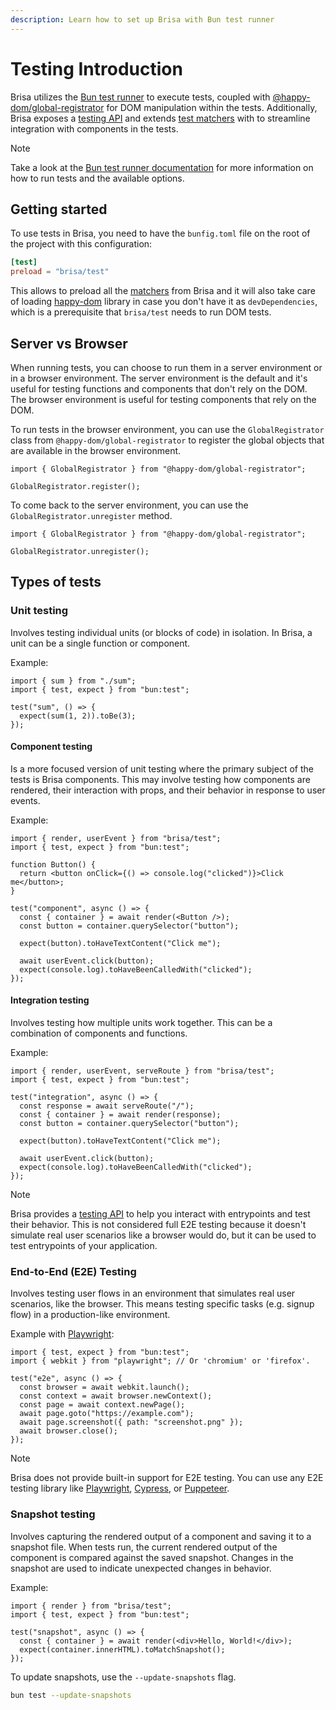```yaml
---
description: Learn how to set up Brisa with Bun test runner
---
```


# Testing Introduction

Brisa utilizes the [Bun test runner](https://bun.sh/docs/cli/test) to execute tests, coupled with [@happy-dom/global-registrator](https://github.com/capricorn86/happy-dom/wiki/Global-Registrator) for DOM manipulation within the tests. Additionally, Brisa exposes a [testing API](/building-your-application/testing/test-api) and extends [test matchers](/building-your-application/testing/matchers) with to streamline integration with components in the tests.

> [!NOTE]
>
> Take a look at the [Bun test runner documentation](https://bun.sh/docs/cli/test) for more information on how to run tests and the available options.

## Getting started

To use tests in Brisa, you need to have the `bunfig.toml` file on the root of the project with this configuration:

```toml
[test]
preload = "brisa/test"
```

This allows to preload all the [matchers](/building-your-application/testing/matchers) from Brisa and it will also take care of loading [happy-dom](https://github.com/capricorn86/happy-dom) library in case you don't have it as `devDependencies`, which is a prerequisite that `brisa/test` needs to run DOM tests.

## Server vs Browser

When running tests, you can choose to run them in a server environment or in a browser environment. The server environment is the default and it's useful for testing functions and components that don't rely on the DOM. The browser environment is useful for testing components that rely on the DOM.

To run tests in the browser environment, you can use the `GlobalRegistrator` class from `@happy-dom/global-registrator` to register the global objects that are available in the browser environment.

```tsx
import { GlobalRegistrator } from "@happy-dom/global-registrator";

GlobalRegistrator.register();
```

To come back to the server environment, you can use the `GlobalRegistrator.unregister` method.

```tsx
import { GlobalRegistrator } from "@happy-dom/global-registrator";

GlobalRegistrator.unregister();
```

## Types of tests

### Unit testing

Involves testing individual units (or blocks of code) in isolation. In Brisa, a unit can be a single function or component.

Example:

```tsx
import { sum } from "./sum";
import { test, expect } from "bun:test";

test("sum", () => {
  expect(sum(1, 2)).toBe(3);
});
```

#### Component testing

Is a more focused version of unit testing where the primary subject of the tests is Brisa components. This may involve testing how components are rendered, their interaction with props, and their behavior in response to user events.

Example:

```tsx
import { render, userEvent } from "brisa/test";
import { test, expect } from "bun:test";

function Button() {
  return <button onClick={() => console.log("clicked")}>Click me</button>;
}

test("component", async () => {
  const { container } = await render(<Button />);
  const button = container.querySelector("button");

  expect(button).toHaveTextContent("Click me");

  await userEvent.click(button);
  expect(console.log).toHaveBeenCalledWith("clicked");
});
```

#### Integration testing

Involves testing how multiple units work together. This can be a combination of components and functions.

Example:

```tsx
import { render, userEvent, serveRoute } from "brisa/test";
import { test, expect } from "bun:test";

test("integration", async () => {
  const response = await serveRoute("/");
  const { container } = await render(response);
  const button = container.querySelector("button");

  expect(button).toHaveTextContent("Click me");

  await userEvent.click(button);
  expect(console.log).toHaveBeenCalledWith("clicked");
});
```

> [!NOTE]
>
> Brisa provides a [testing API](/building-your-application/testing/test-api) to help you interact with entrypoints and test their behavior. This is not considered full E2E testing because it doesn't simulate real user scenarios like a browser would do, but it can be used to test entrypoints of your application.

### End-to-End (E2E) Testing

Involves testing user flows in an environment that simulates real user scenarios, like the browser. This means testing specific tasks (e.g. signup flow) in a production-like environment.

Example with [Playwright](https://playwright.dev/):

```tsx
import { test, expect } from "bun:test";
import { webkit } from "playwright"; // Or 'chromium' or 'firefox'.

test("e2e", async () => {
  const browser = await webkit.launch();
  const context = await browser.newContext();
  const page = await context.newPage();
  await page.goto("https://example.com");
  await page.screenshot({ path: "screenshot.png" });
  await browser.close();
});
```

> [!NOTE]
>
> Brisa does not provide built-in support for E2E testing. You can use any E2E testing library like [Playwright](https://playwright.dev/), [Cypress](https://www.cypress.io/), or [Puppeteer](https://pptr.dev/).

### Snapshot testing

Involves capturing the rendered output of a component and saving it to a snapshot file. When tests run, the current rendered output of the component is compared against the saved snapshot. Changes in the snapshot are used to indicate unexpected changes in behavior.

Example:

```tsx
import { render } from "brisa/test";
import { test, expect } from "bun:test";

test("snapshot", async () => {
  const { container } = await render(<div>Hello, World!</div>);
  expect(container.innerHTML).toMatchSnapshot();
});
```

To update snapshots, use the `--update-snapshots` flag.

```sh
bun test --update-snapshots
```

